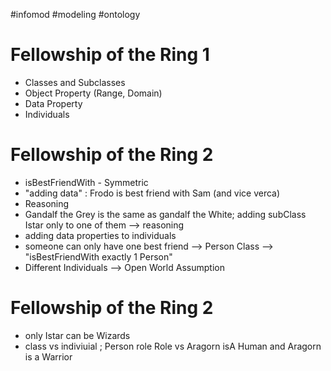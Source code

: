 #infomod #modeling #ontology

# Fellowship of the Ring 1

* Classes and Subclasses
* Object Property (Range, Domain)
* Data Property
* Individuals

# Fellowship of the Ring 2

* isBestFriendWith - Symmetric
* "adding data" : Frodo is best friend with Sam (and vice verca)
* Reasoning
* Gandalf the Grey is the same as gandalf the White; adding subClass Istar only to one of them --> reasoning
* adding data properties to individuals
* someone can only have one best friend --> Person Class --> "isBestFriendWith exactly 1 Person"
* Different Individuals --> Open World Assumption

# Fellowship of the Ring 2

* only Istar can be Wizards
* class vs indiviuial ; Person role Role vs Aragorn isA Human and Aragorn is a Warrior